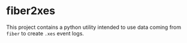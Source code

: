 # fiber2xes

This project contains a python utility intended to use data coming from `fiber` to create `.xes` event logs.
